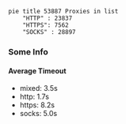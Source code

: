 
```mermaid
pie title 53887 Proxies in list
    "HTTP" : 23837
    "HTTPS": 7562
    "SOCKS" : 28897
```

### Some Info
#### Average Timeout

- mixed: 3.5s
- http: 1.7s
- https: 8.2s
- socks: 5.0s